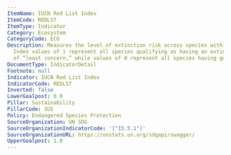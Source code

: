 ```yaml
---
ItemName: IUCN Red List Index
ItemCode: REDLST
ItemType: Indicator
Category: Ecosystem
CategoryCode: ECO
Description: Measures the level of extinction risk across species within a country.
  Index values of 1 represent all species qualifying as having an extinction risk
  of “least concern,” while values of 0 represent all species having gone extinct.
DocumentType: IndicatorDetail
Footnote: null
Indicator: IUCN Red List Index
IndicatorCode: REDLST
Inverted: false
LowerGoalpost: 0.0
Pillar: Sustainability
PillarCode: SUS
Policy: Endangered Species Protection
SourceOrganization: UN SDG
SourceOrganizationIndicatorCode: '["15.5.1"]'
SourceOrganizationURL: https://unstats.un.org/sdgapi/swagger/
UpperGoalpost: 1.0
---
```


